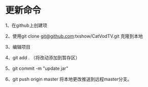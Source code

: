 # 更新命令

1、在github上创建项

2、使用git clone git@github.com:txshow/CatVodTV.git 克隆到本地

3、编辑项目

4、git add . （将改动添加到暂存区）

5、git commit -m "update jar"

6、git push origin master 将本地更改推送到远程master分支。
